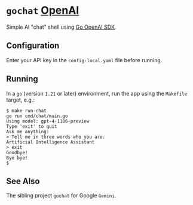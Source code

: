 # `gochat` [OpenAI](https://platform.openai.com/docs)

Simple AI "chat" shell using [Go OpenAI SDK](https://github.com/sashabaranov/go-openai).

## Configuration 

Enter your API key in the `config-local.yaml` file before running.

## Running

In a `go` (version `1.21` or later) environment, run the app using the `Makefile` target, e.g.:

```shell
$ make run-chat
go run cmd/chat/main.go
Using model: gpt-4-1106-preview
Type 'exit' to quit
Ask me anything: 
> Tell me in three words who you are.
Artificial Intelligence Assistant
> exit
Goodbye!
Bye bye!
$ 
```

## See Also

The sibling project `gochat` for Google `Gemini`.